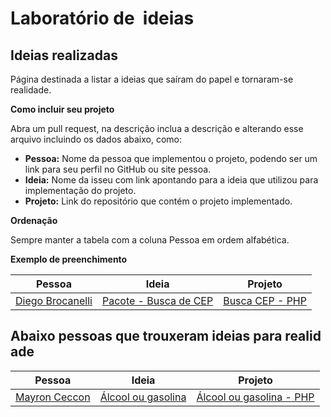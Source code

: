 # Laboratório de  ideias

## Ideias realizadas

Página destinada a listar a ideias que saíram do papel e tornaram-se realidade.

**Como incluir seu projeto**

Abra um pull request, na descrição inclua a descrição e alterando esse arquivo incluindo os dados abaixo, como:

- **Pessoa:** Nome da pessoa que implementou o projeto, podendo ser um link para seu perfil no GitHub ou site pessoa. 
- **Ideia:** Nome da isseu com link apontando para a ideia que utilizou para implementação do projeto.
- **Projeto:** Link do repositório que contém o projeto implementado.

**Ordenação**

Sempre manter a tabela com a coluna Pessoa em ordem alfabética.

**Exemplo de preenchimento**

|Pessoa|Ideia|Projeto|
|---|---|---| 
|[Diego Brocanelli](https://www.diegobrocanelli.com.br/)|[Pacote - Busca de CEP](https://github.com/Diego-Brocanelli/laboratorio-de-ideias/issues/11)|[Busca CEP - PHP](https://github.com/Diego-Brocanelli/laboratorio-de-ideias)| 

## Abaixo pessoas que trouxeram ideias para realidade

| Pessoa | Ideia | Projeto |
|---   |---  |---    | 
[Mayron Ceccon](https://twitter.com/mayronceccon)|[Álcool ou gasolina](https://github.com/Diego-Brocanelli/laboratorio-de-ideias/issues/8)|[Álcool ou gasolina - PHP](https://github.com/mayronceccon/alcool-ou-gasolina)|
